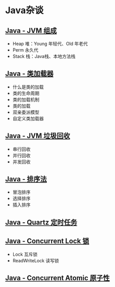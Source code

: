# Java杂谈

## [Java - JVM 组成](java-example-jvm-structure)

- Heap 堆：Young 年轻代、Old 年老代
- Perm 永久代
- Stack 栈：Java栈、本地方法栈

## [Java - 类加载器](java-example-class-loader)

- 什么是类的加载
- 类的生命周期
- 类的加载机制
- 类的加载
- 双亲委派模型
- 自定义类加载器

## [Java - JVM 垃圾回收](java-example-garbage-collection)

- 串行回收
- 并行回收
- 并发回收

## [Java - 排序法](java-example-sorting)

- 冒泡排序
- 选择排序
- 插入排序

## [Java - Quartz 定时任务](java-example-quartz)

## [Java - Concurrent Lock 锁](java-example-concurrent-lock)

- Lock 互斥锁
- ReadWriteLock 读写锁

## [Java - Concurrent Atomic 原子性](java-example-concurrent-atomic)